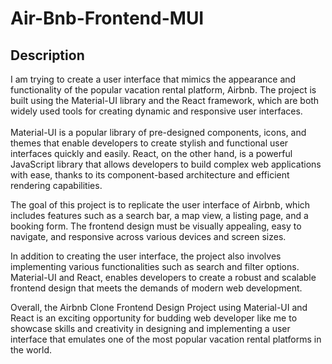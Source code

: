 ﻿# Air-Bnb-Frontend-MUI
 ## Description
I am trying to create a user interface that mimics the appearance and functionality of the popular vacation rental platform, Airbnb. The project is built using the Material-UI library and the React framework, which are both widely used tools for creating dynamic and responsive user interfaces.
<br><br>
Material-UI is a popular library of pre-designed components, icons, and themes that enable developers to create stylish and functional user interfaces quickly and easily. React, on the other hand, is a powerful JavaScript library that allows developers to build complex web applications with ease, thanks to its component-based architecture and efficient rendering capabilities.

The goal of this project is to replicate the user interface of Airbnb, which includes features such as a search bar, a map view, a listing page, and a booking form. The frontend design must be visually appealing, easy to navigate, and responsive across various devices and screen sizes.

In addition to creating the user interface, the project also involves implementing various functionalities such as search and filter options. Material-UI and React, enables developers to create a robust and scalable frontend design that meets the demands of modern web development.

Overall, the Airbnb Clone Frontend Design Project using Material-UI and React is an exciting opportunity for budding web developer like me to showcase skills and creativity in designing and implementing a user interface that emulates one of the most popular vacation rental platforms in the world.
